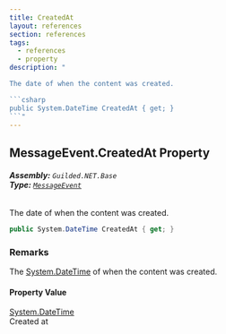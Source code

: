 ```yaml
---
title: CreatedAt
layout: references
section: references
tags:
  - references
  - property
description: "

The date of when the content was created.

```csharp
public System.DateTime CreatedAt { get; }
```"
---
```


## MessageEvent.CreatedAt Property
###### **Assembly:** `Guilded.NET.Base`<br/>**Type:** [`MessageEvent`](MessageEvent 'Guilded.NET.Base.Events.MessageEvent')

The date of when the content was created.

```csharp
public System.DateTime CreatedAt { get; }
```

### Remarks
  
The [System.DateTime](https://docs.microsoft.com/en-us/dotnet/api/System.DateTime 'System.DateTime') of when the content was created.

#### Property Value
[System.DateTime](https://docs.microsoft.com/en-us/dotnet/api/System.DateTime 'System.DateTime')  
Created at